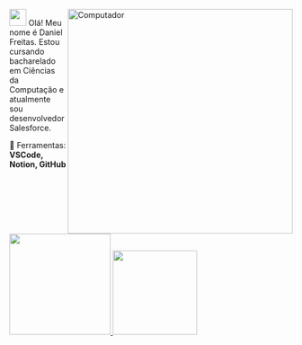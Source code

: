 <a href="https://github.com/danielfreitasce"><img src="https://raw.githubusercontent.com/MicaelliMedeiros/micaellimedeiros/master/image/computer-illustration.png" min-width="400px" max-width="400px" width="400px" align="right" alt="Computador"></a>

<p align="left"> 
  
  <a href="https://images.app.goo.gl/ShpjqAMjpxvQUWSg9" target="_blank"><img height="30em" src="img/foguete-decolando.gif" ></a> Olá! Meu nome é Daniel Freitas.
  Estou cursando bacharelado em Ciências da Computação e atualmente sou desenvolvedor Salesforce. 
</p>

<p align="left">
  💼 Ferramentas: <strong> VSCode, Notion, GitHub</strong>
</p> 
<br>
<br>
<br>
<br>
<p align="left">
  <a href="https://github.com/danielfreitasce">
  <img height="180em" src="https://github-readme-stats.vercel.app/api?username=danielfreitasce&show_icons=true&theme=default_repocard&include_all_commits=true&count_private=true"/>
<img height="150em" src="https://github-readme-stats.vercel.app/api/top-langs/?username=danielfreitasce&layout=compact&langs_count=16&theme=default"/>
</a>
</p>

